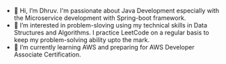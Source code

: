 - 👋 Hi, I’m Dhruv. I'm passionate about Java Development especially with the Microservice development with Spring-boot framework.
- 👀 I’m interested in problem-sloving using my technical skills in Data Structures and Algorithms. I practice LeetCode on a regular basis to keep my problem-solving ability upto the mark.
- 🌱 I’m currently learning AWS and preparing for AWS Developer Associate Certification.
<!--- - 💞️ I’m looking to collaborate on ...
 - 📫 How to reach me ... --->

<!---
d14mittal/d14mittal is a ✨ special ✨ repository because its `README.md` (this file) appears on your GitHub profile.
You can click the Preview link to take a look at your changes.
--->
